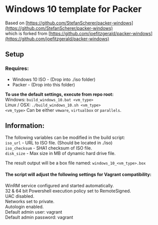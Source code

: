 # Windows 10 template for Packer
Based on [https://github.com/StefanScherer/packer-windows](https://github.com/StefanScherer/packer-windows)  
which is forked from [https://github.com/joefitzgerald/packer-windows](https://github.com/joefitzgerald/packer-windows)

## Setup

### Requires:
* Windows 10 ISO - (Drop into ./iso folder)
* Packer - (Drop into this folder)

**To use the default settings, execute from repo root:**  
Windows: ```build_windows_10.bat <vm_type>```  
Linux / OSX: ```./build_windows_10.sh <vm_type>```  
```<vm_type>``` Can be either ```vmware```, ```virtualbox``` or ```parallels```.

## Information:
The following variables can be modified in the build script:  
```iso_url``` - URL to ISO file. (Should be located in ./iso)  
```iso_checksum``` - SHA1 checksum of ISO file.  
```disk_size``` - Max size in MB of dynamic hard drive file.

The result output will be a box file named: ```windows_10_<vm_type>.box```

#### The script will adjust the following settings for Vagrant compatibility:
WinRM service configured and started automatically.  
32 & 64 bit Powershell execution policy set to RemoteSigned.  
UAC disabled.  
Networks set to private.  
Autologin enabled.  
Default admin user: vagrant  
Default admin password: vagrant
